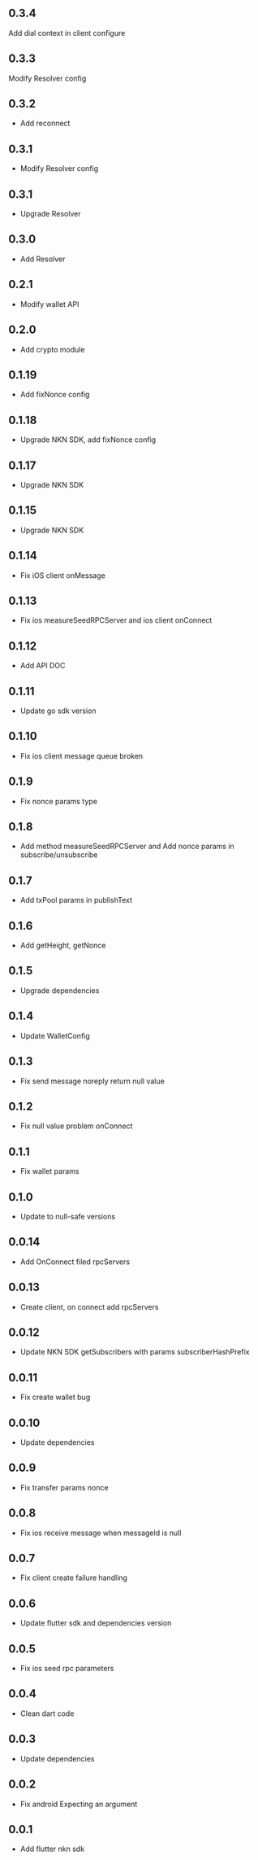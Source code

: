 ## 0.3.4

Add dial context in client configure

## 0.3.3

Modify Resolver config

## 0.3.2

* Add reconnect

## 0.3.1

* Modify Resolver config 

## 0.3.1

* Upgrade Resolver

## 0.3.0

* Add Resolver

## 0.2.1

* Modify wallet API

## 0.2.0

* Add crypto module

## 0.1.19

* Add fixNonce config

## 0.1.18

* Upgrade NKN SDK, add fixNonce config

## 0.1.17

* Upgrade NKN SDK

## 0.1.15

* Upgrade NKN SDK

## 0.1.14

* Fix iOS client onMessage

## 0.1.13

* Fix ios measureSeedRPCServer and ios client onConnect

## 0.1.12

* Add API DOC

## 0.1.11

* Update go sdk version

## 0.1.10

* Fix ios client message queue broken

## 0.1.9

* Fix nonce params type

## 0.1.8

* Add method measureSeedRPCServer and Add nonce params in subscribe/unsubscribe

## 0.1.7

* Add txPool params in publishText

## 0.1.6

* Add getHeight, getNonce

## 0.1.5

* Upgrade dependencies

## 0.1.4

* Update WalletConfig

## 0.1.3

* Fix send message noreply return null value

## 0.1.2

* Fix null value problem onConnect

## 0.1.1

* Fix wallet params

## 0.1.0

* Update to null-safe versions

## 0.0.14

* Add OnConnect filed rpcServers

## 0.0.13

* Create client, on connect add rpcServers 

## 0.0.12

* Update NKN SDK getSubscribers with params subscriberHashPrefix

## 0.0.11

* Fix create wallet bug

## 0.0.10

* Update dependencies

## 0.0.9

* Fix transfer params nonce

## 0.0.8

* Fix ios receive message when messageId is null

## 0.0.7

* Fix client create failure handling 

## 0.0.6

* Update flutter sdk and dependencies version

## 0.0.5

* Fix ios seed rpc parameters

## 0.0.4

* Clean dart code

## 0.0.3

* Update dependencies

## 0.0.2

* Fix android Expecting an argument

## 0.0.1

* Add flutter nkn sdk
